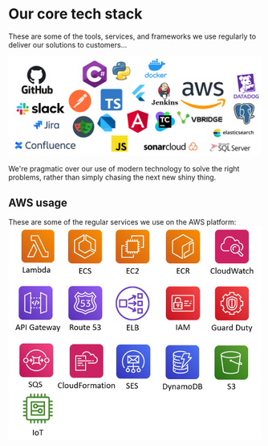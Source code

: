 # Our core tech stack

These are some of the tools, services, and frameworks we use regularly to deliver our solutions to customers...

![Core tech stack](core-tech-stack.png)

We're pragmatic over our use of modern technology to solve the right problems, rather than simply chasing the next new shiny thing.

## AWS usage

These are some of the regular services we use on the AWS platform:
![Cloud tech stack](aws-stack.png)
